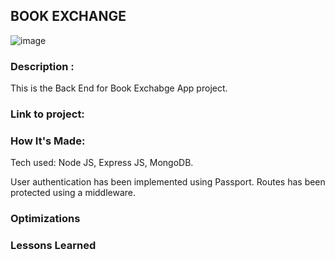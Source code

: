 ## BOOK EXCHANGE

![image](images/i.png)

### Description :
This is the Back End for Book Exchabge App project. <br>

### Link to project: 

### How It's Made:
Tech used: Node JS, Express JS, MongoDB.

User authentication has been implemented using Passport. Routes has been protected using a middleware.

### Optimizations

### Lessons Learned


